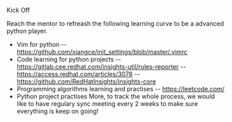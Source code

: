 Kick Off

Reach the mentor to refreash the following learning curve to be a advanced python player.
- Vim for python
-- https://github.com/xiangce/init_settings/blob/master/.vimrc
- Code learning for python projects
-- https://gitlab.cee.redhat.com/insights-util/rules-reporter
-- https://access.redhat.com/articles/3078
-- https://github.com/RedHatInsights/insights-core
- Programming algorithms learning and practises
-- https://leetcode.com/
- Python project practises
More, to track the whole process, we would like to have regulary sync meeting every 2 weeks to make sure everything is keep on going!
